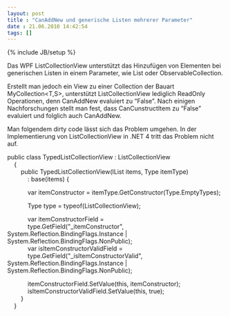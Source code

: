 ```yaml
---
layout: post
title : "CanAddNew und generische Listen mehrerer Parameter"
date : 21.06.2010 14:42:54
tags: []
---
```

{% include JB/setup %}

Das WPF ListCollectionView unterstützt das Hinzufügen von Elementen bei generischen Listen in einem Parameter, wie List<T> oder ObservableCollection<T>.

Erstellt man jedoch ein View zu einer Collection der Bauart MyCollection<T,S>, unterstützt ListCollectionView lediglich ReadOnly Operationen, denn CanAddNew evaluiert zu “False”. Nach einigen Nachforschungen stellt man fest, dass CanCunstructItem zu “False” evaluiert und folglich auch CanAddNew.

Man folgendem dirty code lässt sich das Problem umgehen. In der Implementierung von ListCollectionView in .NET 4 tritt das Problem nicht auf.

public class TypedListCollectionView : ListCollectionView   
    {   
        public TypedListCollectionView(IList items, Type itemType)   
            : base(items) { 

            var itemConstructor = itemType.GetConstructor(Type.EmptyTypes); 

            Type type = typeof(ListCollectionView); 

            var itemConstructorField =   
            type.GetField("_itemConstructor", System.Reflection.BindingFlags.Instance | System.Reflection.BindingFlags.NonPublic);   
            var isItemConstructorValidField =   
            type.GetField("_isItemConstructorValid", System.Reflection.BindingFlags.Instance | System.Reflection.BindingFlags.NonPublic); 

            itemConstructorField.SetValue(this, itemConstructor);   
            isItemConstructorValidField.SetValue(this, true);   
        }   
    }
